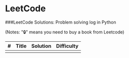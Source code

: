 # LeetCode
###LeetCode Solutions: Problem solving log in Python

(Notes: "🔒" means you need to buy a book from Leetcode)

| # | Title | Solution | Difficulty |
|---| ----- | -------- | ---------- |
|||
